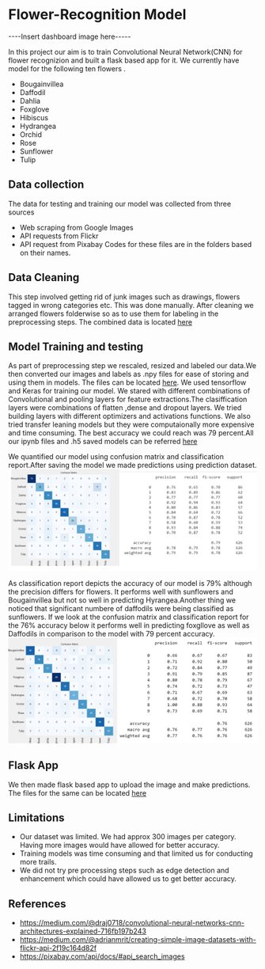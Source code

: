 # Flower-Recognition Model

----Insert dashboard image here-----

In this project our aim is to train Convolutional Neural Network(CNN) for flower recognizion and built a flask based app for it. We currently have model for the following ten flowers .
 - Bougainvillea 
 - Daffodil
 - Dahlia
 - Foxglove
 - Hibiscus
 - Hydrangea
 - Orchid
 - Rose
 - Sunflower
 - Tulip

## Data collection
The data for testing and training our model was collected from three sources
 - Web scraping from Google Images
 - API requests from Flickr 
 - API request from Pixabay
Codes for these files are in the folders based on their names. 

## Data Cleaning 
This step involved getting rid of junk images such as drawings, flowers tagged in wrong categories etc. This was done manually. After cleaning we arranged flowers folderwise so as to use them for labeling in the preprocessing steps. The combined data is located [here](https://github.com/joshi-swetam/Flower-Recognition-AI-ML-Model/tree/main/Combined%20flowers)


## Model Training and testing

As part of preprocessing step we rescaled, resized and labeled our data.We then converted our images and labels as .npy files for ease of storing and using them in models. The files can be located [here](https://github.com/joshi-swetam/Flower-Recognition-AI-ML-Model/tree/main/Models/dataset). We used tensorflow and Keras for training our model. We stared with different combinations of Convolutional and pooling layers for feature extractions.The clasiffication layers were combinations of flatten ,dense and dropout layers. We tried building layers with different optimizers and activations functions. We also tried transfer leaning models but they were computaionally more expensive and time consuming. The best accuracy we could reach was 79 percent.All our ipynb files and .h5 saved models can be referred [here](https://github.com/joshi-swetam/Flower-Recognition-AI-ML-Model/tree/main/Models)

We quantified our model using confusion matrix and classification report.After saving the model we made predictions using prediction dataset. 
![image](/Images/Picture_79.png)

As classification report depicts the accuracy of our model is 79% although the precision differs for flowers. It performs well with sunflowers and Bougainvillea but not so well in predicting Hyrangea.Another thing we noticed that significant numbere of daffodils were being classified as sunflowers.
If we look at the confusion matrix and classification report for the 76% accuracy below it performs well in predicting foxgllove as well as Daffodils in comparison to the model with 79 percent accuracy. 
![Image](/Images/Picture_76.png)

## Flask App
We then made flask based app to upload the image and make predictions. The files for the same can be located [here](https://github.com/joshi-swetam/Flower-Recognition-AI-ML-Model/tree/main/Flask%20App)

## Limitations
 - Our dataset was limited. We had approx 300 images per category. Having more images would have allowed for better accuracy.
 - Training models was time consuming and that limited us for conducting more trails.
 - We did not try pre processing steps such as edge detection and enhancement which could have allowed us to get better accuracy.

 ## References
- https://medium.com/@draj0718/convolutional-neural-networks-cnn-architectures-explained-716fb197b243
- https://medium.com/@adrianmrit/creating-simple-image-datasets-with-flickr-api-2f19c164d82f
- https://pixabay.com/api/docs/#api_search_images

